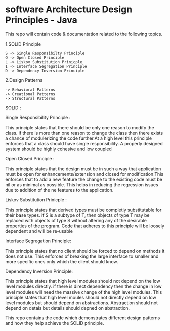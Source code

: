 # software Architecture Design Principles - Java

This repo will contain code & documentation related to the following topics. 

1.SOLID Principle
    
    S -> Single Responsibilty Principle
    O -> Open Closed Principle
    L -> Liskov Substitution Prinicple
    I -> Interface Segregation Principle
    D -> Dependency Inversion Principle

2.Design Patterns

    -> Behavioral Patterns
    -> Creational Patterns
    -> Structural Patterns
    
    

SOLID :



Single Responsibility Principle : 

This principle states that there should be only one reason to modify the class. if there is
more than one reason to change the class then there exists a chance of modulerizing the code further.At a high level this 
principle enforces that a class should have single responsibility. A properly designed system should be highly cohesive and low
coupled



Open Closed Principle :

This principle states that the design must be in such a way that application must be open for enhancements/extension and closed for 
modification.This enforces that to add a new feature the change to the existing code must be nil or as minimal as possible.
This helps in reducing the regression issues due to addition of the ne features to the application.


Liskov Substitution Prinicple :

This principle states that derived types must be completly substitutable for their base types. if S is a subtype of T, 
then objects of type T may be replaced with objects of type S without altering any of the desirable properties of the program.
Code that adheres to this principle will be loosely dependent and will be re-usable


Interface Segregation Principle:

This principle states that no client should be forced to depend on methods it does not use. This enforces of breaking the large 
interface to smaller and more specific ones only which the client should know.



Dependency Inversion Principle:

This principle states that high level modules should not depend on the low level modules directly. if there is direct dependency
then the change in low level modules will need the massive change of the high level modules. This principle states that high level
moules should not directly depend on low level modules but should depend on abstractions. Abstraction should not depend on detais but 
details should depned on abstraction.



This repo contains the code which demonstrates different design patterns and how they help achieve the SOLID principle.
